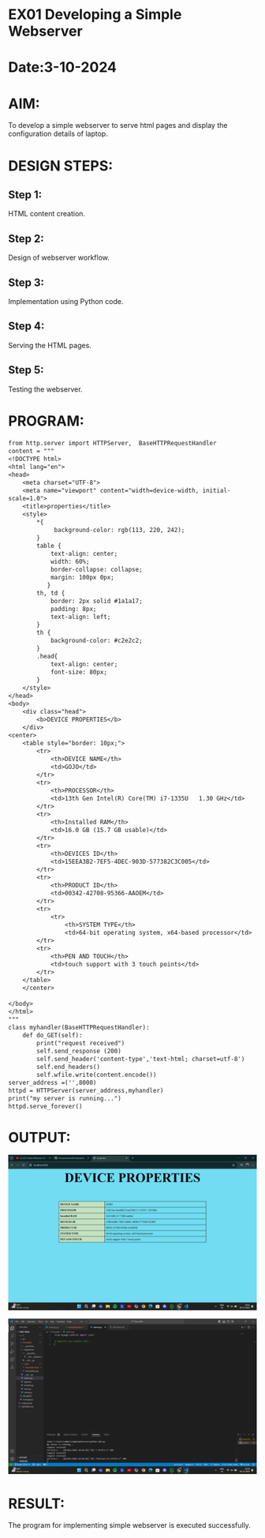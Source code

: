 # EX01 Developing a Simple Webserver

# Date:3-10-2024


# AIM:
To develop a simple webserver to serve html pages and display the configuration details of laptop.

# DESIGN STEPS:
## Step 1:
HTML content creation.

## Step 2:
Design of webserver workflow.

## Step 3:
Implementation using Python code.

## Step 4:
Serving the HTML pages.

## Step 5:
Testing the webserver.

# PROGRAM:
```
from http.server import HTTPServer,  BaseHTTPRequestHandler
content = """
<!DOCTYPE html>
<html lang="en">
<head>
    <meta charset="UTF-8">
    <meta name="viewport" content="width=device-width, initial-scale=1.0">
    <title>properties</title>
    <style>
        *{
             background-color: rgb(113, 220, 242);
        }
        table {
            text-align: center;
            width: 60%;
            border-collapse: collapse;
            margin: 100px 0px;
           }
        th, td {
            border: 2px solid #1a1a17;
            padding: 8px;
            text-align: left;
        }
        th {
            background-color: #c2e2c2;
        }
        .head{
            text-align: center;
            font-size: 80px;  
        }  
    </style>
</head> 
<body>
    <div class="head">
        <b>DEVICE PROPERTIES</b>
    </div>
<center>
    <table style="border: 10px;">
        <tr>
            <th>DEVICE NAME</th>
            <td>GOJO</td>
        </tr>
        <tr>
            <th>PROCESSOR</th>
            <td>13th Gen Intel(R) Core(TM) i7-1335U   1.30 GHz</td>
        </tr>
        <tr>
            <th>Installed RAM</th>
            <td>16.0 GB (15.7 GB usable)</td>
        </tr>
        <tr>
            <th>DEVICES ID</th>
            <td>15EEA3B2-7EF5-4DEC-903D-577382C3C005</td>
        </tr>
        <tr>
            <th>PRODUCT ID</th>
            <td>00342-42708-95366-AAOEM</td>
        </tr>
        <tr>
            <tr>
                <th>SYSTEM TYPE</th>
                <td>64-bit operating system, x64-based processor</td>
        </tr>
        <tr>
            <th>PEN AND TOUCH</th>
            <td>touch support with 3 touch points</td>
        </tr>                            
    </table>
    </center>

</body>
</html>
"""
class myhandler(BaseHTTPRequestHandler):
    def do_GET(self):
        print("request received")
        self.send_response (200)
        self.send_header('content-type','text-html; charset=utf-8')
        self.end_headers()
        self.wfile.write(content.encode())
server_address =('',8000)
httpd = HTTPServer(server_address,myhandler)
print("my server is running...")
httpd.serve_forever()        
```
# OUTPUT:
![alt text](<Screenshot (7).png>)

![alt text](<Screenshot (6).png>)
# RESULT:
The program for implementing simple webserver is executed successfully.
